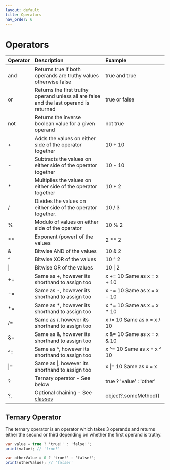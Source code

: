 ```yaml
---
layout: default
title: Operators
nav_order: 6
---
```


# Operators

| Operator     | Description                                                    | Example                    |
|:-------------|:---------------------------------------------------------------|:---------------------------|
| and          | Returns true if both operands are truthy values otherwise false | true and true |
| or           | Returns the first truthy operand unless all are false and the last operand is returned | true or false |
| not          | Returns the inverse boolean value for a given operand | not true |
| +            | Adds the values on either side of the operator together        | 10 + 10                    |
| -            | Subtracts the values on either side of the operator together   | 10 - 10                    |
| *            | Multiplies the values on either side of the operator together  | 10 * 2                     |
| /            | Divides the values on either side of the operator together.    | 10 / 3                     |
| %            | Modulo of values on either side of the operator                | 10 % 2                     |
| **           | Exponent (power) of the values                                 | 2 ** 2                     |
| &            | Bitwise AND of the values                                      | 10 & 2                     |
| ^            | Bitwise XOR of the values                                      | 10 ^ 2                     |
| \|            | Bitwise OR of the values                                       | 10 \| 2                     |
| +=           | Same as +, however its shorthand to assign too                 | x += 10 Same as x = x + 10 |
| -=           | Same as -, however its shorthand to assign too                 | x -= 10 Same as x = x - 10 |
| *=           | Same as *, however its shorthand to assign too                 | x *= 10 Same as x = x * 10 |
| /=           | Same as /, however its shorthand to assign too                 | x /= 10 Same as x = x / 10 |
| &=           | Same as &, however its shorthand to assign too                 | x &= 10 Same as x = x & 10 |
| ^=           | Same as ^, however its shorthand to assign too                 | x ^= 10 Same as x = x ^ 10 |
| \|=           | Same as \|, however its shorthand to assign too                 | x \|= 10 Same as x = x |
| ?            | Ternary operator - See below                                   | true ? 'value' : 'other' |
| ?.           | Optional chaining - See [classes](/docs/classes/#optional-chaining) | object?.someMethod()     |

## Ternary Operator

The ternary operator is an operator which takes 3 operands and returns either the second or third depending on whether the first operand is truthy. 

```cs
var value = true ? 'true!' : 'false!';
print(value); // 'true!'

var otherValue = 0 ? 'true!' : 'false!';
print(otherValue); // 'false!'
```